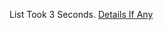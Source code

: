 List Took 3 Seconds.
[Details If Any](https://github.com/deathbybandaid/piholeparser/blob/master/RecentRunLogs/parsingscripts/AdblockIran.md)

